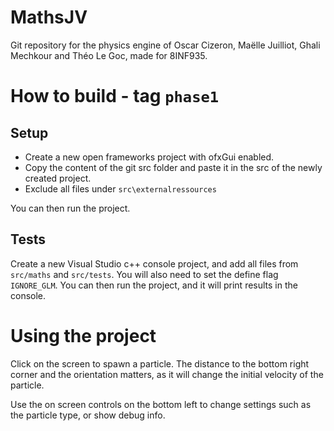 # MathsJV

Git repository for the physics engine of Oscar Cizeron, Maëlle Juilliot, Ghali Mechkour and Théo Le Goc, made for 8INF935.

# How to build - tag `phase1`

## Setup
- Create a new open frameworks project with ofxGui enabled.
- Copy the content of the git src folder and paste it in the src of the newly created project.
- Exclude all files under `src\externalressources`

You can then run the project.

## Tests

Create a new Visual Studio c++ console project, and add all files from `src/maths` and `src/tests`. You will also need to set the define flag `IGNORE_GLM`. You can then run the project, and it will print results in the console. 

# Using the project

Click on the screen to spawn a particle. The distance to the bottom right corner and the orientation matters, as it will change the initial velocity of the particle.

Use the on screen controls on the bottom left to change settings such as the particle type, or show debug info.